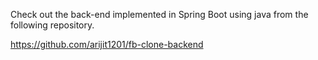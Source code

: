 Check out the back-end implemented in Spring Boot using java from the following repository.

https://github.com/arijit1201/fb-clone-backend
